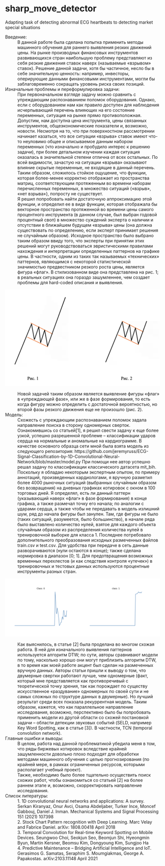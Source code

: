 # sharp_move_detector
Adapting task of detecting abnormal ECG heartbeats to detecting market special situations
<dl>
  <dt>Введение:</dt>
  <dd>
    В данной работе была сделана попытка применить методы машинного обучения для раннего выявления резких движений цены. На рынке производных финансовых инструментов развивающихся стран наибольшую проблему представляют из себя резкие движения ставок наверх (называемые «взрывом» ставок). Решение данной задачи, хотя бы частичное, несло бы в себе значительную ценность: например, инвесторы, оперирующие данными финансовыми инструментами, могли бы заблаговременно сокращать уровень риска своих позиций. 
  </dd>
  
  <dt>Изначальные проблемы и переформулировка задачи:</dt>
  <dd>
    При первоначальном взгляде задачу можно сравнить с упреждающим распознаванием поломок оборудования. Однако, если с оборудованием нам как правило доступен для наблюдения исчерпывающий перечень влияющих на его состояние переменных, ситуация на рынке прямо противоположная. Допустим, нам доступна цена инструмента, цены связанных инструментов, общеэкономические показатели и, возможно, новости. Несмотря на то, что при поверхностном рассмотрении начинает казаться, что все ситуации «взрыва» ставок имеют что-то неуловимо общее и описываемое данным набором переменных (что изначально и пробудило интерес к решению задачи), при более детальном изучении каждая ситуация оказалась в значительной степени отлична от всех остальных. По всей видимости, зачастую на ситуации «взрыва» оказывают влияние скрытые переменные, не входящие в данный перечень. Таким образом, сложилось стойкое ощущение, что функции, которая более-менее корректно отображает из пространства матриц, соответствующим протяженным во времени наборам перечисленных переменных, в множество ситуаций {«взрыв», «нет взрыва»}, попросту не существует.
  </dd>
  <dd>
    Я решил попробовать найти достаточную аппроксимацию этой функции, и определил ее в виде функции, которая отображала бы векторное пространство протяженной во времени цены самого процентного инструмента (в данном случае, был выбран годовой процентный своп) в множество суждений эксперта о наличии и отсутствии в ближайшем будущем «взрыва» цены (она должна существовать по определению, если эксперт принимает решения не случайным образом). Исходное пространство было выбрано таким образом ввиду того, что эксперты при принятии этих решений могут руководствоваться эвристическими правилами нахождения и интерпретации определенных паттернов на графике цены. В частности, одним из таких так называемых «технических» паттернов, являющимся с некоторой статистической значимостью предвестником резкого роста цены, является фигура «флаг». В стилизованном виде она представлена на рис. 1; в реальных ситуациях она гораздо зашумленнее, чем создает проблемы для hard-coded описания и выявления.
  </dd>
</dl>

![flag](https://github.com/andrei-egorov/sharp_move_detector/blob/master/flag.png "Flag")

<dl>
  <dd>
   Новой задачей таким образом является выявление фигуры «флаг» в «упреждающей фазе», или же в фазе формирования, то есть когда фигуру можно определить с достаточной вероятностью, но второй фазы резкого движения еще не произошло (рис. 2).
  
  <dt>Модель:</dt>
  <dd>
    Схожесть с упреждающим распознаванием поломок задала направление поиска в сторону одномерных сверток. Ознакомившись со статьей[1], я решил свести задачу к еще более узкой, успешно разрешенной проблеме – классификации ударов сердца на нормальные и аномальные на кардиограмме. В качестве основного образца сети мной была взята модель из следующего репозитория: https://github.com/jeremyruss/ECG-Signal-Classification-by-1D-Convolutional-Neural-Network/blob/master/model.py При помощи нее автор успешно решал задачу по классификации классического датасета mit_bih.
  </dd>
  <dd>
    Поскольку я обладаю некоторым экспертным опытом, по примеру аннотаций, произведенных кардиологами, я вручную разметил более 4000 рыночных ситуаций (выбранных случайным образом без возвращения) на дневных графиках котировок с окном в 100 торговых дней. Я определял, есть ли данный паттерн (указывающий наверх «флаг» в фазе формирования) в конце графика, а также размечал точку его начала; по аналогии с ударами сердца, а также чтобы не передавать в модель излишний шум, ряд до начала фигуры был занулен. Там, где фигуры не было (таких ситуаций, разумеется, было большинство), в начале ряда было выставлено количество нулей, взятое для каждого объекта случайным образом из распределения количества нулей в тренировочной выборке для класса 1. Последнее потребовало дополнительного преобразования исходных размеченных файлов train.csv и test.csv. Для удобства при передаче в сеть данные разворачиваются (нули остаются в конце); также сделана нормировка в диапазон [0; 1]. Для предотвращения возможных временных перехлестов (и как следствия контроля «утечек») в тренировочных и тестовых данных используются процентные инструменты разных стран.
  </dd>
</dl>
  
![classes](https://github.com/andrei-egorov/sharp_move_detector/blob/master/classes.png "Classes")

<dl>
  <dd>
   Как выяснилось, в статье [2] была проделана во многом схожая работа. В ней для изначального выявления паттернов используется алгоритм DTW; по сути, авторы сравнивают модели по тому, насколько хорошо они могут приблизить алгоритм DTW, в то время как моей работе акцент был сделан на размеченных вручную данных. Авторы статьи пришли к выводу о том, что двумерные свертки работают лучше, чем одномерные (факт, который мне представляется как противоречивый с теоретической точку зрения, так как порождает по существу искусственное «раздувание» одномерных по своей сути и не самых сложных по структуре данных в двумерные). Но лучший результат среди всех показала рекуррентная модель. Таким образом, кажется, что как параллельное направление исследования, возможно, перспективно было бы попробовать применить модели из другой области со схожей постановкой задачи – области детекции звуковых событий (SELD, например Key Word Spotting, как в статье [3]). В частности, TCN (temporal convolution network).
  
  <dt>Главные ошибки и выводы:</dt>
  <dd>
    В целом, работа над данной проблематикой убедила меня в том, что ряды биржевых котировок вследствие крайней зашумленности довольно плохо подходят для обработки методами машинного обучения с целью прогнозирования (по крайней мере, в рамках ограниченных ресурсов, которыми располагает учебный проект).
  </dd>
  <dd>
    Также, необходимо было более тщательно осуществить поиск схожих работ, чтобы ознакомиться со статьей [2] на более раннем этапе и, возможно, скорректировать направление исследования.
  </dd>
  
  <dt>Список литературы:</dt>
  <dd>
   1. 1D convolutional neural networks and applications: A survey. Serkan Kiranyaz, Onur Avci, Osama Abdeljaber, Turker Ince, Moncef Gabbouj, Daniel J. Inman.  Mechanical Systems and Signal Processing 151 (2021) 107398
  </dd>
  <dd>
   2. Stock Chart Pattern recognition with Deep Learning. Marc Velay and Fabrice Daniel. arXiv: 1808.00418 April 2018
  </dd>
  <dd>
   3. Temporal Convolution for Real-time Keyword Spotting on Mobile Devices. Seungwoo Choi, Seokjun Seo, Beomjun Shi, Hyeongmin Byun, Martin Kersner, Beomsu Kim, Dongyoung Kim, Sungjoo Ha
  </dd>
  <dd>
   4. Predictive Maintenance – Bridging Artificial Intelligence and IoT. Gerasimos G. Samatas, Seraphim S. Moumgiakmas, George A. Papakostas. arXiv:2103.11148 April 2021
  </dd> 
</dl>

